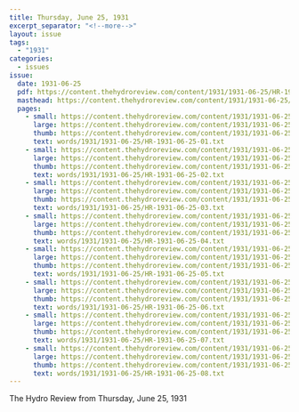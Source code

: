```yaml
---
title: Thursday, June 25, 1931
excerpt_separator: "<!--more-->"
layout: issue
tags:
  - "1931"
categories:
  - issues
issue:
  date: 1931-06-25
  pdf: https://content.thehydroreview.com/content/1931/1931-06-25/HR-1931-06-25.pdf
  masthead: https://content.thehydroreview.com/content/1931/1931-06-25/masthead/HR-1931-06-25.jpg
  pages:
    - small: https://content.thehydroreview.com/content/1931/1931-06-25/small/HR-1931-06-25-01.jpg
      large: https://content.thehydroreview.com/content/1931/1931-06-25/large/HR-1931-06-25-01.jpg
      thumb: https://content.thehydroreview.com/content/1931/1931-06-25/thumbnails/HR-1931-06-25-01.jpg
      text: words/1931/1931-06-25/HR-1931-06-25-01.txt
    - small: https://content.thehydroreview.com/content/1931/1931-06-25/small/HR-1931-06-25-02.jpg
      large: https://content.thehydroreview.com/content/1931/1931-06-25/large/HR-1931-06-25-02.jpg
      thumb: https://content.thehydroreview.com/content/1931/1931-06-25/thumbnails/HR-1931-06-25-02.jpg
      text: words/1931/1931-06-25/HR-1931-06-25-02.txt
    - small: https://content.thehydroreview.com/content/1931/1931-06-25/small/HR-1931-06-25-03.jpg
      large: https://content.thehydroreview.com/content/1931/1931-06-25/large/HR-1931-06-25-03.jpg
      thumb: https://content.thehydroreview.com/content/1931/1931-06-25/thumbnails/HR-1931-06-25-03.jpg
      text: words/1931/1931-06-25/HR-1931-06-25-03.txt
    - small: https://content.thehydroreview.com/content/1931/1931-06-25/small/HR-1931-06-25-04.jpg
      large: https://content.thehydroreview.com/content/1931/1931-06-25/large/HR-1931-06-25-04.jpg
      thumb: https://content.thehydroreview.com/content/1931/1931-06-25/thumbnails/HR-1931-06-25-04.jpg
      text: words/1931/1931-06-25/HR-1931-06-25-04.txt
    - small: https://content.thehydroreview.com/content/1931/1931-06-25/small/HR-1931-06-25-05.jpg
      large: https://content.thehydroreview.com/content/1931/1931-06-25/large/HR-1931-06-25-05.jpg
      thumb: https://content.thehydroreview.com/content/1931/1931-06-25/thumbnails/HR-1931-06-25-05.jpg
      text: words/1931/1931-06-25/HR-1931-06-25-05.txt
    - small: https://content.thehydroreview.com/content/1931/1931-06-25/small/HR-1931-06-25-06.jpg
      large: https://content.thehydroreview.com/content/1931/1931-06-25/large/HR-1931-06-25-06.jpg
      thumb: https://content.thehydroreview.com/content/1931/1931-06-25/thumbnails/HR-1931-06-25-06.jpg
      text: words/1931/1931-06-25/HR-1931-06-25-06.txt
    - small: https://content.thehydroreview.com/content/1931/1931-06-25/small/HR-1931-06-25-07.jpg
      large: https://content.thehydroreview.com/content/1931/1931-06-25/large/HR-1931-06-25-07.jpg
      thumb: https://content.thehydroreview.com/content/1931/1931-06-25/thumbnails/HR-1931-06-25-07.jpg
      text: words/1931/1931-06-25/HR-1931-06-25-07.txt
    - small: https://content.thehydroreview.com/content/1931/1931-06-25/small/HR-1931-06-25-08.jpg
      large: https://content.thehydroreview.com/content/1931/1931-06-25/large/HR-1931-06-25-08.jpg
      thumb: https://content.thehydroreview.com/content/1931/1931-06-25/thumbnails/HR-1931-06-25-08.jpg
      text: words/1931/1931-06-25/HR-1931-06-25-08.txt
---
```


The Hydro Review from Thursday, June 25, 1931

<!--more-->

